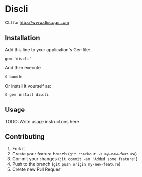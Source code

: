 # Discli

CLI for http://www.discogs.com

## Installation

Add this line to your application's Gemfile:

    gem 'discli'

And then execute:

    $ bundle

Or install it yourself as:

    $ gem install discli

## Usage

TODO: Write usage instructions here

## Contributing

1. Fork it
2. Create your feature branch (`git checkout -b my-new-feature`)
3. Commit your changes (`git commit -am 'Added some feature'`)
4. Push to the branch (`git push origin my-new-feature`)
5. Create new Pull Request
